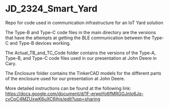 # JD_2324_Smart_Yard
Repo for code used in communication infrastructure for an IoT Yard solution

The Type-B and Type-C code files in the main directory are the versions that have the attempts at getting the BLE communication between the Type-C and Type-B devices working.

The Actual_TB_and_TC_Code folder contains the versions of the Type-A, Type-B, and Type-C code files used in our presentation at John Deere in Cary.

The Enclosure folder contains the TinkerCAD models for the different parts of the enclosure used for our presentation at John Deere.

More detailed instructions can be found at the following link: https://docs.google.com/document/d/1F-erwpYo6fMRGGJnlo6Jq-cyCpC4MZUxwK6uXC6jhjs/edit?usp=sharing
